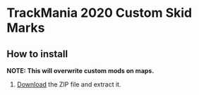 # TrackMania 2020 Custom Skid Marks

## How to install
**NOTE: This will overwrite custom mods on maps.**

1. [Download](https://github.com/snixtho/tm2020-skids/releases/latest/download/Skids.zip) the ZIP file and extract it.
